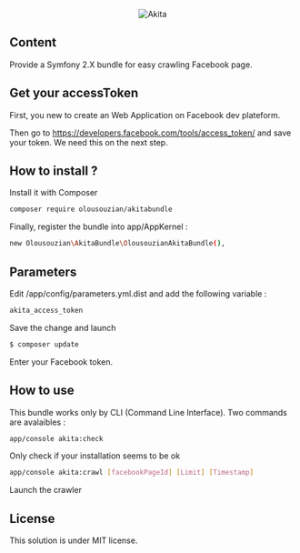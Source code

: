 <p align="center">
  <img src="http://i.imgur.com/cIONxmZ.png" alt="Akita"/>
</p>

## Content

Provide a Symfony 2.X bundle for easy crawling Facebook page.

## Get your accessToken

First, you new to create an Web Application on Facebook dev plateform.

Then go to <a href="https://developers.facebook.com/tools/access_token/">https://developers.facebook.com/tools/access_token/</a>
and save your token. We need this on the next step.

## How to install ?

Install it with Composer 

```sh
composer require olousouzian/akitabundle
```


Finally, register the bundle into app/AppKernel : 

```sh
new Olousouzian\AkitaBundle\OlousouzianAkitaBundle(),
```

## Parameters

Edit /app/config/parameters.yml.dist and add the following variable :

```sh
akita_access_token
```

Save the change and launch 

```sh
$ composer update
```

Enter your Facebook token.


## How to use

This bundle works only by CLI (Command Line Interface).
Two commands are avalaibles : 

```sh
app/console akita:check
```
Only check if your installation seems to be ok

```sh
app/console akita:crawl [facebookPageId] [Limit] [Timestamp]
```
Launch the crawler

## License

This solution is under MIT license.
